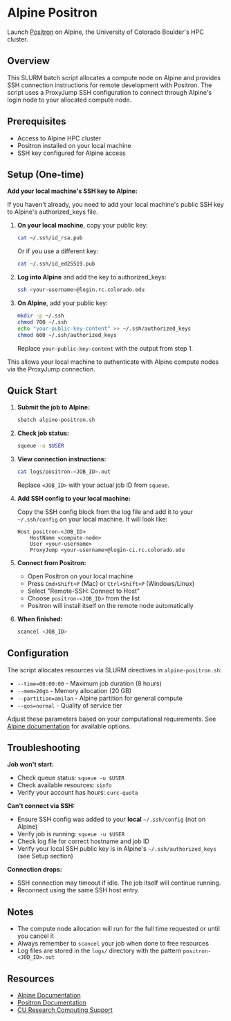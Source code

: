 # Alpine Positron

Launch [Positron](https://github.com/posit-dev/positron) on Alpine, the University of Colorado Boulder's HPC cluster.

## Overview

This SLURM batch script allocates a compute node on Alpine and provides SSH connection instructions for remote development with Positron. The script uses a ProxyJump SSH configuration to connect through Alpine's login node to your allocated compute node.

## Prerequisites

- Access to Alpine HPC cluster
- Positron installed on your local machine
- SSH key configured for Alpine access

## Setup (One-time)

**Add your local machine's SSH key to Alpine:**

If you haven't already, you need to add your local machine's public SSH key to Alpine's authorized_keys file.

1. **On your local machine**, copy your public key:
   ```bash
   cat ~/.ssh/id_rsa.pub
   ```
   Or if you use a different key:
   ```bash
   cat ~/.ssh/id_ed25519.pub
   ```

2. **Log into Alpine** and add the key to authorized_keys:
   ```bash
   ssh <your-username>@login.rc.colorado.edu
   ```

3. **On Alpine**, add your public key:
   ```bash
   mkdir -p ~/.ssh
   chmod 700 ~/.ssh
   echo "your-public-key-content" >> ~/.ssh/authorized_keys
   chmod 600 ~/.ssh/authorized_keys
   ```

   Replace `your-public-key-content` with the output from step 1.

This allows your local machine to authenticate with Alpine compute nodes via the ProxyJump connection.

## Quick Start

1. **Submit the job to Alpine:**
   ```bash
   sbatch alpine-positron.sh
   ```

2. **Check job status:**
   ```bash
   squeue -u $USER
   ```

3. **View connection instructions:**
   ```bash
   cat logs/positron-<JOB_ID>.out
   ```
   Replace `<JOB_ID>` with your actual job ID from `squeue`.

4. **Add SSH config to your local machine:**

   Copy the SSH config block from the log file and add it to your `~/.ssh/config` on your local machine. It will look like:
   ```
   Host positron-<JOB_ID>
       HostName <compute-node>
       User <your-username>
       ProxyJump <your-username>@login-ci.rc.colorado.edu
   ```

5. **Connect from Positron:**
   - Open Positron on your local machine
   - Press `Cmd+Shift+P` (Mac) or `Ctrl+Shift+P` (Windows/Linux)
   - Select "Remote-SSH: Connect to Host"
   - Choose `positron-<JOB_ID>` from the list
   - Positron will install itself on the remote node automatically

6. **When finished:**
   ```bash
   scancel <JOB_ID>
   ```

## Configuration

The script allocates resources via SLURM directives in `alpine-positron.sh`:

- `--time=08:00:00` - Maximum job duration (8 hours)
- `--mem=20gb` - Memory allocation (20 GB)
- `--partition=amilan` - Alpine partition for general compute
- `--qos=normal` - Quality of service tier

Adjust these parameters based on your computational requirements. See [Alpine documentation](https://curc.readthedocs.io/en/latest/compute/alpine.html) for available options.

## Troubleshooting

**Job won't start:**
- Check queue status: `squeue -u $USER`
- Check available resources: `sinfo`
- Verify your account has hours: `curc-quota`

**Can't connect via SSH:**
- Ensure SSH config was added to your **local** `~/.ssh/config` (not on Alpine)
- Verify job is running: `squeue -u $USER`
- Check log file for correct hostname and job ID
- Verify your local SSH public key is in Alpine's `~/.ssh/authorized_keys` (see Setup section)

**Connection drops:**
- SSH connection may timeout if idle. The job itself will continue running.
- Reconnect using the same SSH host entry.

## Notes

- The compute node allocation will run for the full time requested or until you cancel it
- Always remember to `scancel` your job when done to free resources
- Log files are stored in the `logs/` directory with the pattern `positron-<JOB_ID>.out`

## Resources

- [Alpine Documentation](https://curc.readthedocs.io/en/latest/compute/alpine.html)
- [Positron Documentation](https://github.com/posit-dev/positron)
- [CU Research Computing Support](https://curc.readthedocs.io/)
